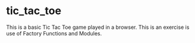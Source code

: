# tic_tac_toe

This is a basic Tic Tac Toe game played in a browser. This is an exercise is use of Factory Functions and Modules.